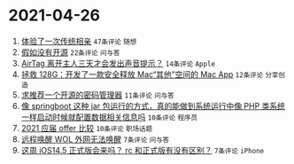 # 2021-04-26

1. [体验了一次传统相亲](https://www.v2ex.com/t/773239) `47条评论` `随想`
1. [假如没有开源](https://www.v2ex.com/t/773246) `22条评论` `问与答`
1. [AirTag 离开主人三天才会发出声音提示？](https://www.v2ex.com/t/773245) `14条评论` `Apple`
1. [拯救 128G：开发了一款安全释放 Mac“其他”空间的 Mac App](https://www.v2ex.com/t/773263) `12条评论` `分享创造`
1. [求推荐一个开源的密码管理器](https://www.v2ex.com/t/773255) `11条评论` `问与答`
1. [像 springboot 这种 jar 包运行的方式，真的能做到系统运行中像 PHP 类系统一样启动时候就配置数据相关信息吗](https://www.v2ex.com/t/773264) `10条评论` `程序员`
1. [2021 应届 offer 比较](https://www.v2ex.com/t/773256) `10条评论` `职场话题`
1. [远程唤醒 WOL 外网无法唤醒](https://www.v2ex.com/t/773258) `7条评论` `问与答`
1. [这周 iOS14.5 正式版会来吗？ rc 和正式版有没有区别？](https://www.v2ex.com/t/773252) `7条评论` `iPhone`
